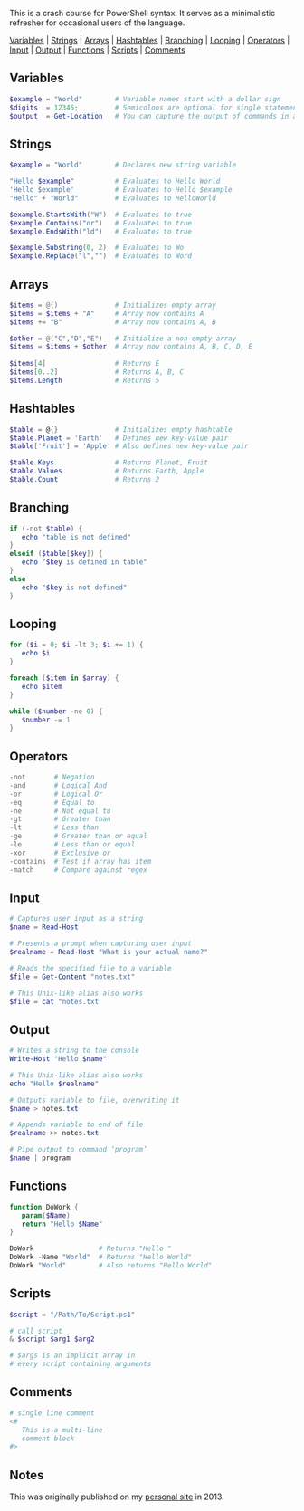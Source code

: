 This is a crash course for PowerShell syntax. It serves as a minimalistic refresher for occasional users of the language. 

[Variables](#Variables) | [Strings](#Strings) | [Arrays](#Arrays) | [Hashtables](#Hashtables) |
[Branching](#Branching) | [Looping](#Looping) | [Operators](#Operators) | [Input](#Input) | [Output](#Output) |
[Functions](#Functions) | [Scripts](#Scripts) | [Comments](#Comments)

## Variables
```powershell
$example = "World"        # Variable names start with a dollar sign
$digits  = 12345;         # Semicolons are optional for single statements
$output  = Get-Location   # You can capture the output of commands in a variable
```

## Strings
```powershell
$example = "World"        # Declares new string variable

"Hello $example"          # Evaluates to Hello World
'Hello $example'          # Evaluates to Hello $example
"Hello" + "World"         # Evaluates to HelloWorld

$example.StartsWith("W")  # Evaluates to true
$example.Contains("or")   # Evaluates to true
$example.EndsWith("ld")   # Evaluates to true

$example.Substring(0, 2)  # Evaluates to Wo
$example.Replace("l","")  # Evaluates to Word
```

## Arrays
```powershell
$items = @()              # Initializes empty array
$items = $items + "A"     # Array now contains A
$items += "B"             # Array now contains A, B

$other = @("C","D","E")   # Initialize a non-empty array
$items = $items + $other  # Array now contains A, B, C, D, E
 
$items[4]                 # Returns E
$items[0..2]              # Returns A, B, C
$items.Length             # Returns 5
```

## Hashtables
```powershell
$table = @{}              # Initializes empty hashtable
$table.Planet = 'Earth'   # Defines new key-value pair 
$table['Fruit'] = 'Apple' # Also defines new key-value pair

$table.Keys               # Returns Planet, Fruit
$table.Values             # Returns Earth, Apple
$table.Count              # Returns 2
```

## Branching
```powershell
if (-not $table) {
   echo "table is not defined"
}
elseif ($table[$key]) {
   echo "$key is defined in table"
}
else 
   echo "$key is not defined"
}
```

## Looping
```powershell
for ($i = 0; $i -lt 3; $i += 1) {
   echo $i
}

foreach ($item in $array) {
   echo $item
}

while ($number -ne 0) {
   $number -= 1
}

```

## Operators
```powershell
-not       # Negation
-and       # Logical And
-or        # Logical Or
-eq        # Equal to
-ne        # Not equal to
-gt        # Greater than
-lt        # Less than
-ge        # Greater than or equal
-le        # Less than or equal
-xor       # Exclusive or
-contains  # Test if array has item
-match     # Compare against regex
```
## Input
```powershell
# Captures user input as a string
$name = Read-Host 

# Presents a prompt when capturing user input
$realname = Read-Host "What is your actual name?"

# Reads the specified file to a variable
$file = Get-Content "notes.txt"

# This Unix-like alias also works
$file = cat "notes.txt

```

## Output
```powershell
# Writes a string to the console
Write-Host "Hello $name"

# This Unix-like alias also works
echo "Hello $realname"

# Outputs variable to file, overwriting it
$name > notes.txt

# Appends variable to end of file
$realname >> notes.txt

# Pipe output to command ‘program’
$name | program 
```

## Functions
```powershell
function DoWork {
   param($Name)
   return "Hello $Name"
}

DoWork                # Returns "Hello "
DoWork -Name "World"  # Returns "Hello World"
DoWork "World"        # Also returns "Hello World"
```

## Scripts
```powershell
$script = "/Path/To/Script.ps1"

# call script
& $script $arg1 $arg2 

# $args is an implicit array in
# every script containing arguments
```

## Comments
```powershell
# single line comment
<#
   This is a multi-line
   comment block
#>
```

## Notes
This was originally published on my [personal site](https://turtlesort.com/) in 2013.
